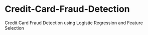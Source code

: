 # Credit-Card-Fraud-Detection
Credit Card Fraud Detection using Logistic Regression and Feature Selection
